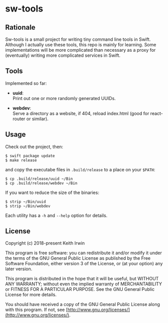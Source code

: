 # sw-tools

## Rationale

Sw-tools is a small project for writing tiny command line tools in
Swift. Although I actually use these tools, this repo is mainly for
learning. Some implementations will be more complicated than necessary
as a proxy for (eventually) writing more complicated services in
Swift.

## Tools

Implemented so far:

- **uuid**: <br/>Print out one or more randomly generated UUIDs.

- **webdev**:<br/> Serve a directory as a website, if 404, reload
index.html (good for react-router or similar).

## Usage

Check out the project, then:

    $ swift package update
    $ make release

and copy the executabe files in `.build/release` to a place on your
`$PATH`:

    $ cp .build/release/uuid ~/Bin
    $ cp .build/release/webdev ~/Bin

If you want to reduce the size of the binaries:

    $ strip ~/Bin/uuid
    $ strip ~/Bin/webdev

Each utility has a `-h` and `--help` option for details.

## License

Copyright (c) 2018-present Keith Irwin

This program is free software: you can redistribute it and/or modify
it under the terms of the GNU General Public License as published
by the Free Software Foundation, either version 3 of the License,
or (at your option) any later version.

This program is distributed in the hope that it will be useful,
but WITHOUT ANY WARRANTY; without even the implied warranty of
MERCHANTABILITY or FITNESS FOR A PARTICULAR PURPOSE.  See the
GNU General Public License for more details.

You should have received a copy of the GNU General Public License
along with this program.  If not, see
[http://www.gnu.org/licenses/](http://www.gnu.org/licenses/).
